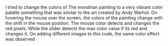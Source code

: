 i tried to change the colors of The mondrian painting to a very vibrant color palatte something that was similar to the art created by Andy Warhol. On hovering the mouse over the screen, the colors of the painting change with the shift in the mouse position. The mouse color detects and changes the red pixels, While the slider detects the max color value if its red and changes it. 
On adding different images to this code, the same color effect was observed 